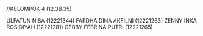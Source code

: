 //KELOMPOK 4 (12.3B.35)

ULFATUN NISA (12221344)
FARDHA DINA AKFILNI (12221263)
ZENNY INKA ROSIDIYAH (12221281)
GEBBY FEBRINA PUTRI (12221265)
